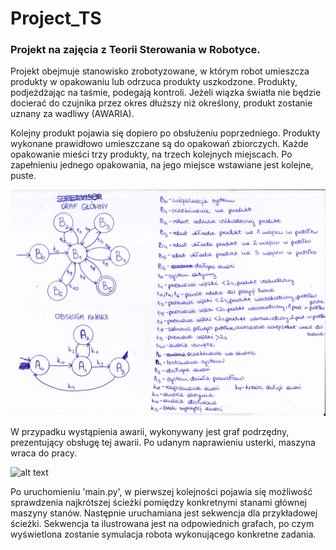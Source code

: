 # Project_TS

### Projekt na zajęcia z Teorii Sterowania w Robotyce.

Projekt obejmuje stanowisko zrobotyzowane, w którym robot umieszcza produkty w opakowaniu lub odrzuca produkty uszkodzone. Produkty, podjeżdżając na taśmie, podegają kontroli. Jeżeli wiązka światła nie będzie docierać do czujnika przez okres dłuższy niż określony, produkt zostanie uznany za wadliwy (AWARIA).

Kolejny produkt pojawia się dopiero po obsłużeniu poprzedniego. Produkty wykonane prawidłowo umieszczane są do opakowań zbiorczych. Każde opakowanie mieści trzy produkty, na trzech kolejnych miejscach. 
Po zapełnieniu jednego opakowania, na jego miejsce wstawiane jest kolejne, puste. 

![alt text](/images/graf-1.jpg?raw=true)


W przypadku wystąpienia awarii, wykonywany jest graf podrzędny, prezentujący obsługę tej awarii. Po udanym naprawieniu usterki, maszyna wraca do pracy. 

![alt text](/images/graf_nadrzędny.jpg?raw=true)


Po uruchomieniu 'main.py', w pierwszej kolejności pojawia się możliwość sprawdzenia najkrótszej ścieżki pomiędzy konkretnymi stanami głównej maszyny stanów. 
Następnie uruchamiana jest sekwencja dla przykładowej ścieżki. Sekwencja ta ilustrowana jest na odpowiednich grafach, po czym wyświetlona zostanie symulacja robota wykonującego konkretne zadania. 



